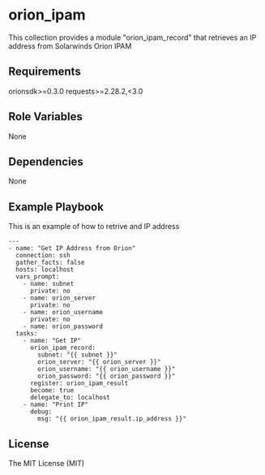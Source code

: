 orion_ipam
=========

This collection provides a module "orion_ipam_record" that retrieves an IP address from Solarwinds Orion IPAM

Requirements
------------

orionsdk>=0.3.0
requests>=2.28.2,<3.0

Role Variables
--------------

None

Dependencies
------------

None

Example Playbook
----------------

This is an example of how to retrive and IP address

    ---
    - name: "Get IP Address from Orion"
      connection: ssh
      gather_facts: false
      hosts: localhost
      vars_prompt:
        - name: subnet
          private: no
        - name: orion_server
          private: no
        - name: orion_username
          private: no
        - name: orion_password
      tasks:
        - name: "Get IP"
          orion_ipam_record:
            subnet: "{{ subnet }}"
            orion_server: "{{ orion_server }}"
            orion_username: "{{ orion_username }}"
            orion_password: "{{ orion_password }}"
          register: orion_ipam_result
          become: true
          delegate_to: localhost
        - name: "Print IP"
          debug:
            msg: "{{ orion_ipam_result.ip_address }}"

License
-------

The MIT License (MIT)

